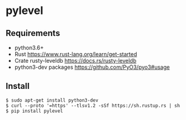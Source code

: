 # pylevel

## Requirements

- python3.6+
- Rust https://www.rust-lang.org/learn/get-started
- Crate rusty-leveldb https://docs.rs/rusty-leveldb
- python3-dev packages https://github.com/PyO3/pyo3#usage

## Install

```
$ sudo apt-get install python3-dev
$ curl --proto '=https' --tlsv1.2 -sSf https://sh.rustup.rs | sh
$ pip install pylevel
```

